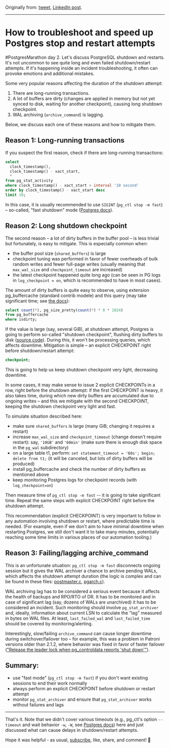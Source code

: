 Originally from: [tweet](https://twitter.com/samokhvalov/status/1707147450044297673), [LinkedIn post](...). 

---
# How to troubleshoot and speed up Postgres stop and restart attempts

#PostgresMarathon day 2. Let's discuss PostgreSQL shutdown and restarts. It's not uncommon to see quite long and even failed shutdown/restart attempts. If it's happening inside an incident troubleshooting, it often can provoke emotions and additional mistakes. 

Some very popular reasons affecting the duration of the shutdown attempt:
1. There are long-running transactions.
2. A lot of buffers are dirty (changes are applied in memory but not yet synced to disk, waiting for another checkpoint), causing long shutdown checkpoint.
3. WAL archiving (`archive_command`) is lagging.

Below, we discuss each one of these reasons and how to mitigate them.

## Reason 1: Long-running transactions

If you suspect the first reason, check if there are long-running transactions:
```sql
select
  clock_timestamp(),
  clock_timestamp() - xact_start,
  *
from pg_stat_activity
where clock_timestamp() - xact_start > interval '10 second'
order by clock_timestamp() - xact_start desc
limit 10;
```

In this case, it is usually recommended to use `SIGINT` (`pg_ctl stop -m fast`) – so-called, "fast shutdown" mode ([Postgres docs](https://postgresql.org/docs/current/server-shutdown.html)).

## Reason 2: Long shutdown checkpoint

The second reason – a lot of dirty buffers in the buffer pool – is less trivial but fortunately, is easy to mitigate. This is especially common when:
- the buffer pool size (`shared_buffers`) is large 
- checkpoint tuning was performed in favor of fewer overheads of bulk random writes and fewer full-page writes (usually meaning that `max_wal_size` and `checkpoint_timeout` are increased)
- the latest checkpoint happened quite long ago (can be seen in PG logs in `log_checkpoint = on`, which is recommended to have in most cases). 

The amount of dirty buffers is quite easy to observe, using extension pg_buffercache (standard contrib modele) and this query (may take significant time; see [the docs](https://postgresql.org/docs/current/pgbuffercache.html)):
```sql
select count(*), pg_size_pretty(count(*) * 8 * 1024)
from pg_buffercache
where isdirty;
```

If the value is large (say, several GiB), at shutdown attempt, Postgres is going to perform so-called "shutdown checkpoint", flushing dirty buffers to disk ([source code](https://gitlab.com/postgres/postgres/blob/ebf76f2753a91615d45f113f1535a8443fa8d076/src/backend/access/transam/xlog.c#L6229)). During this, it won't be processing queries, which affects downtime. Mitigation is simple – an explicit CHECKPOINT right before shutdown/restart attempt:
```sql
checkpoint;
```

This is going to help us keep shutdown checkpoint very light, decreasing downtime.

In some cases, it may make sense to issue 2 explicit CHECKPOINTs in a row, right before the shutdown attempt: if the first CHECKPOINT is heavy, it also takes time, during which new dirty buffers are accumulated due to ongoing writes – and this we mitigate with the second CHECKPOINT, keeping the shutdown checkpoint very light and fast.

To simulate situation described here:
- make sure `shared_buffers` is large (many GiB; changing it requires a restart)
- increase `max_wal_size` and `checkpoint_timeout` (change doesn't require restart): say, `'10GB'` and `'60min'` (make sure there is enough disk space in the `pg_wal` subdirectory)
- on a large table t1, perform: `set statement_timeout = '60s'; begin; delete from t1;` (it will be canceled, but lots of dirty buffers will be produced)
- install pg_buffercache and check the number of dirty buffers as mentioned above
- keep monitoring Postgres logs for checkpoint records (with `log_checkpoint=on`)

Then measure time of `pg_ctl stop -m fast` -- it is going to take significant time. Repeat the same steps with explicit CHECKPOINT right before the shutdown attempt.

This recommendation (explicit CHECKPOINT) is very important to follow in any automation involving shutdown or restart, where predictable time is needed. (For example, even if we don't aim to have minimal downtime when restarting Postgres, we still don't want it to take many minutes, potentially reaching some time limits in various places of our automation tooling.)

## Reason 3: Failing/lagging archive_command

This is an unfortunate situation: `pg_ctl stop -m fast` disconnects ongoing session but it gives the WAL archiver a chance to archive pending WALs, which affects the shutdown attempt duration (the logic is complex and can be found in these files: [postmaster.c](https://gitlab.com/postgres/postgres/blob/master/src/backend/postmaster/postmaster.c), [pgarch.c](https://gitlab.com/postgres/postgres/blob/master/src/backend/postmaster/pgarch.c)).

WAL archiving lag has to be considered a serious event because it affects the health of backups and RPO/RTO of DR. It has to be monitored and in case of significant lag (say, dozens of WALs are unarchived) it has to be considered an incident. Such monitoring should involve `pg_stat_archiver` and, ideally, information about current LSN to calculate the "lag" measured in bytes on WAL files. At least, `last_failed_wal` and `last_failed_time` should be covered by monitoring/alerting.

Interestingly, slow/failing `archive_command` can cause longer downtime during switchover/failover too – for example, this was a problem in Patroni versions older than 2.1.2, where behavior was fixed in favor of faster failover (["Release the leader lock when pg_controldata reports 'shut down'"](https://github.com/zalando/patroni/blob/master/docs/releases.rst#version-212)).

## Summary:
- use "fast mode" (`pg_ctl stop -m fast`) if you don't want existing sessions to end their work normally
- always perform an explicit CHECKPOINT before shutdown or restart attempt
- monitor `pg_stat_archiver` and ensure that `pg_stat_archiver` works without failures and lags 

---

That's it. Note that we didn't cover various timeouts (e.g., pg_ctl's option `--timeout` and wait behavior `-w`, `-W`, see [Postgres docs](https://postgresql.org/docs/current/app-pg-ctl.html)) here and just discussed what can cause delays in shutdown/restart attempts.

Hope it was helpful - as usual, [subscribe](https://twitter.com/samokhvalov/), like, share, and comment! 💙